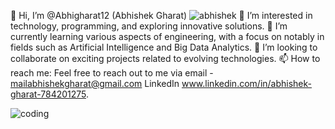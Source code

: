 
👋 Hi, I’m @Abhigharat12 (Abhishek Gharat)
![abhishek](https://github.com/user-attachments/assets/c3ca96ce-371a-4b86-b875-d0d02ab18494)
👀 I’m interested in technology, programming, and exploring innovative solutions.
🌱 I’m currently learning various aspects of engineering, with a focus on notably in fields such as Artificial Intelligence and Big Data Analytics.
💞️ I’m looking to collaborate on exciting projects related to evolving technologies.
📫 How to reach me: Feel free to reach out to me via 
email - mailabhishekgharat@gmail.com
LinkedIn www.linkedin.com/in/abhishek-gharat-784201275.

![coding](https://github.com/user-attachments/assets/29083747-7c57-43ea-a08b-b733d054962d)
